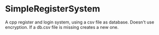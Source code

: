 # SimpleRegisterSystem
A cpp register and login system, using a csv file as database. Doesn't use encryption.
If a db.csv file is missing creates a new one.
